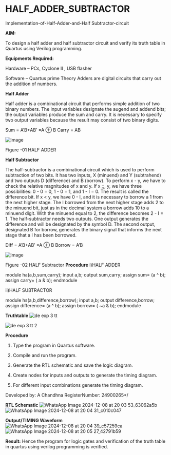 # HALF_ADDER_SUBTRACTOR

Implementation-of-Half-Adder-and-Half Subtractor-circuit

**AIM:**

To design a half adder and half subtractor circuit and verify its truth table in Quartus using Verilog programming.

**Equipments Required:**

Hardware – PCs, Cyclone II , USB flasher 

Software – Quartus prime Theory Adders are digital circuits that carry out the addition of numbers.

**Half Adder**

Half adder is a combinational circuit that performs simple addition of two binary numbers. The input variables designate the augend and addend bits; the output variables produce the sum and carry. It is necessary to specify two output variables because the result may consist of two binary digits.

Sum = A’B+AB’ =A ⊕ B Carry = AB

![image](https://github.com/naavaneetha/HALF_ADDER_SUBTRACTOR/assets/154305477/bd4a0b2c-cdbc-4184-ab08-81578f121e1f)

Figure -01 HALF ADDER

**Half Subtractor**

The half-subtractor is a combinational circuit which is used to perform subtraction of two bits. It has two inputs, X (minuend) and Y (subtrahend) and two outputs D (difference) and B (borrow). To perform x - y, we have to check the relative magnitudes of x and y. If x ;;, y, we have three possibilities: 0 - 0 = 0, 1 - 0 = 1, and 1 - I = 0. The result is called the difference bit. If x < y, we have 0 - I, and it is necessary to borrow a 1 from the next higher stage. The I borrowed from the next higher stage adds 2 to the minuend bit, just as in the decimal system a borrow adds 10 to a minuend digit. With the minuend equal to 2, the difference becomes 2 - I = 1. The half-subtractor needs two outputs. One output generates the difference and will be designated by the symbol D. The second output, designated B for borrow, generates the binary signal that informs the next stage that a I has been borrowed. 

Diff = A’B+AB’ =A ⊕ B
Borrow = A’B

 ![image](https://github.com/naavaneetha/HALF_ADDER_SUBTRACTOR/assets/154305477/d76b099c-513f-4e7c-843a-e2fd028a531a)

Figure -02 HALF Subtractor
**Procedure**
i)HALF ADDER

module ha(a,b,sum,carry);
input a,b;
output sum,carry;
assign sum= (a ^ b);
assign carry= ( a & b);
endmodule

ii)HALF SUBTRACTOR

module hs(a,b,difference,borrow);
input a,b;
output difference,borrow;
assign difference= (a ^ b);
assign borrow= ( ~a & b);
endmodule




**Truthtable**
![de exp 3 tt](https://github.com/user-attachments/assets/ad342b20-f455-4f11-8286-c3b8bbff2593)

![de exp 3 tt 2](https://github.com/user-attachments/assets/d6e97701-7cd1-4c0f-91b8-516f15804adf)


**Procedure**

1.	Type the program in Quartus software.

2.	Compile and run the program.

3.	Generate the RTL schematic and save the logic diagram.

4.	Create nodes for inputs and outputs to generate the timing diagram.

5.	For different input combinations generate the timing diagram.


Developed by: A Chandhna
RegisterNumber: 24900265*/

**RTL Schematic**
![WhatsApp Image 2024-12-08 at 20 03 53_63062a5b](https://github.com/user-attachments/assets/2cc4e49b-a1b5-40cc-b20b-91bdf17e3c53)
![WhatsApp Image 2024-12-08 at 20 04 31_c010c047](https://github.com/user-attachments/assets/be325637-8992-4a62-9fbd-31fc1ffdef44)



**Output/TIMING Waveform**
![WhatsApp Image 2024-12-08 at 20 04 39_c57259ca](https://github.com/user-attachments/assets/ee020635-1767-419e-9311-ae7a258434ac)
![WhatsApp Image 2024-12-08 at 20 05 27_42791b59](https://github.com/user-attachments/assets/f0c394d1-5e55-4331-be06-8987f7f4f09f)




**Result:**
Hence the program for logic gates and verification of the truth table in quartus using verilog programming is verified.
